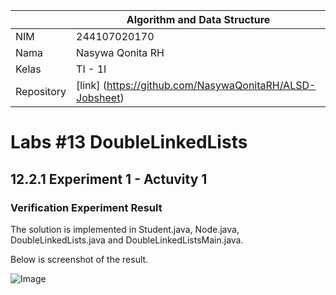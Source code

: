 |  | Algorithm and Data Structure |
|--|--|
| NIM |  244107020170|
| Nama |  Nasywa Qonita RH |
| Kelas | TI - 1I |
| Repository | [link] (https://github.com/NasywaQonitaRH/ALSD-Jobsheet) |

# Labs #13 DoubleLinkedLists

## 12.2.1 Experiment 1 - Actuvity 1
### Verification Experiment Result
The solution is implemented in Student.java, Node.java, DoubleLinkedLists.java and DoubleLinkedListsMain.java. 

Below is screenshot of the result.

![Image](https://github.com/user-attachments/assets/f1ccd8f1-62bd-4cfe-ae46-ec54040d6268)
